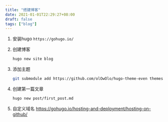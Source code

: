 ```yaml
---
title: "搭建博客"
date: 2021-01-01T22:29:27+08:00
draft: false
tags: ["blog"]
---
```


1. 安装hugo `https://gohugo.io/`

2. 创建博客

    ```bash
    hugo new site blog
    ```

3. 添加主题

    ```bash
    git submodule add https://github.com/olOwOlo/hugo-theme-even themes/even
    ```

4. 创建第一篇文章

   ```bash
   hugo new post/first_post.md
   ```

5. 自定义域名 https://gohugo.io/hosting-and-deployment/hosting-on-github/
